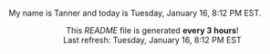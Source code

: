 My name is Tanner and today is Tuesday, January 16, 8:12 PM EST.

<p align="center">This <i>README</i> file is generated <b>every 3 hours</b>!</br>Last refresh: Tuesday, January 16, 8:12 PM EST<br /></p>
